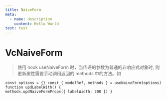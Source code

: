 ```yaml
---
title: NaiveForm
meta:
  - name: description
    content: Hello World
test: test
---
```


# VcNaiveForm

> 使用 hook useNaiveForm 时，当传递的参数为普通的非响应式对象时, 则更新属性需要手动调用返回的 methods 中的方法。如

```vue
const options = {} const { modelRef, methods } = useNaiveForm(options) function updLabelWith() {
methods.updNaiveFormProps({ labelWidth: 200 }) }
```

<script setup lang="ts">
  import VcDocNaiveForm from '../use-naive-form/index.vue'
</script>

<VcDocNaiveForm>
</VcDocNaiveForm>
